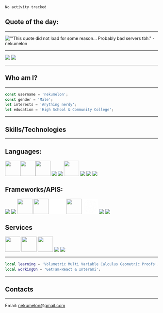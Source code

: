 <!--START_SECTION:waka-->

```text
No activity tracked
```

<!--END_SECTION:waka-->
## Quote of the day:
---
<img src="https://nekumelon-readme.herokuapp.com/quote" alt="&quot'This quote did not load for some reason... Probably bad servers tbh.&quot - nekumelon">

---

<img src='https://raw.githubusercontent.com/nekumelon/github-stats-transparent/output/generated/languages.svg' />
<img src='https://raw.githubusercontent.com/nekumelon/github-stats-transparent/output/generated/overview.svg' />

---
## Who am I?
---

```js
const username = 'nekumelon';
const gender = 'Male';
let interests = 'Anything nerdy';
let education = 'High School & Community College';
```

---
## Skills/Technologies
---

## Languages: 

<img src='https://upload.wikimedia.org/wikipedia/commons/thumb/6/6a/JavaScript-logo.png/600px-JavaScript-logo.png?20120221235433' width=50 height=50 /><img src='https://upload.wikimedia.org/wikipedia/commons/thumb/c/c3/Python-logo-notext.svg/115px-Python-logo-notext.svg.png?20220821155029' width=50 height=50 /><img src='https://www.andreas-rozek.de/Lua/Lua-Logo_128x128.png' width=50 height=50 />
<img src='https://upload.wikimedia.org/wikipedia/commons/thumb/0/05/Go_Logo_Blue.svg/512px-Go_Logo_Blue.svg.png?20191207190041' height=50 />
<img src='https://raw.githubusercontent.com/isocpp/logos/master/cpp_logo.png' height=50 />
<img src='https://upload.wikimedia.org/wikipedia/commons/thumb/4/4c/Typescript_logo_2020.svg/512px-Typescript_logo_2020.svg.png?20210506173343' height=50 width=50 />
<img src='https://www.ujudebug.com/wp-content/uploads/2022/07/html-logo-transparent.png' height=50 />
<img src='https://upload.wikimedia.org/wikipedia/commons/thumb/6/62/CSS3_logo.svg/800px-CSS3_logo.svg.png' height=50 />
<img src='https://upload.wikimedia.org/wikipedia/commons/thumb/1/17/GraphQL_Logo.svg/2048px-GraphQL_Logo.svg.png' height=50>

## Frameworks/APIS: 

<img src='https://www.vectorlogo.zone/logos/firebase/firebase-icon.svg' height=50 />
<img src='https://www.vectorlogo.zone/logos/nodejs/nodejs-icon.svg' height=50 />
<img src='https://sass-lang.com/assets/img/styleguide/seal-color-aef0354c.png' height=50 width=50 />
<img src='https://upload.wikimedia.org/wikipedia/commons/thumb/c/c9/JSON_vector_logo.svg/1200px-JSON_vector_logo.svg.png' height=50 width=50 />
<img src='Three.js_Icon.png' height=50 width=50 />
<img src='https://upload.wikimedia.org/wikipedia/commons/thumb/9/9a/Visual_Studio_Code_1.35_icon.svg/2048px-Visual_Studio_Code_1.35_icon.svg.png' width=50 height=50 />
<img src='OpenAILogo.png' width=50 height=50 />
<img src='https://upload.wikimedia.org/wikipedia/commons/thumb/a/a7/React-icon.svg/512px-React-icon.svg.png?20220125121207' height=50 />
<img src='https://upload.wikimedia.org/wikipedia/commons/thumb/5/5f/Font_Awesome_logomark_blue.svg/1200px-Font_Awesome_logomark_blue.svg.png' height=50>

## Services

<img src='https://git-scm.com/images/logos/downloads/Git-Icon-1788C.png' height=50 width=50 />
<img src='https://icones.pro/wp-content/uploads/2021/06/icone-github-grise.png' height=50 width=50 />
<img src='https://upload.wikimedia.org/wikipedia/commons/thumb/0/0e/Bitbucket-blue-logomark-only.svg/1200px-Bitbucket-blue-logomark-only.svg.png' height=50 width=50 />
<img src='https://www.docker.com/wp-content/uploads/2022/03/vertical-logo-monochromatic.png' height=50 />
<img src='https://cdn-icons-png.flaticon.com/512/5968/5968705.png' height=50>

---

```lua
local learning = 'Volumetric Multi Variable Calculus Geometric Proofs';
local workingOn = 'GetTam-React & Interami';
```

---
## Contacts
---
Email: nekumelon@gmail.com
